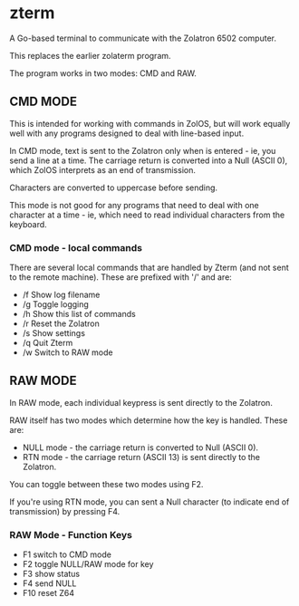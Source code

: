 # zterm

A Go-based terminal to communicate with the Zolatron 6502 computer.

This replaces the earlier zolaterm program.

The program works in two modes: CMD and RAW.

## CMD MODE

This is intended for working with commands in ZolOS, but will work equally well with any programs designed to deal with line-based input.

In CMD mode, text is sent to the Zolatron only when <return> is entered - ie, you send a line at a time. The carriage return is converted into a Null (ASCII 0), which ZolOS interprets as an end of transmission.

Characters are converted to uppercase before sending.

This mode is not good for any programs that need to deal with one character at a time - ie, which need to read individual characters from the keyboard.

### CMD mode - local commands

There are several local commands that are handled by Zterm (and not sent to the remote machine). These are prefixed with '/' and are:

- /f Show log filename
- /g Toggle logging
- /h Show this list of commands
- /r Reset the Zolatron
- /s Show settings
- /q Quit Zterm
- /w Switch to RAW mode

## RAW MODE

In RAW mode, each individual keypress is sent directly to the Zolatron.

RAW itself has two modes which determine how the <return> key is handled. These are:

- NULL mode - the carriage return is converted to Null (ASCII 0).
- RTN mode - the carriage return (ASCII 13) is sent directly to the Zolatron.

You can toggle between these two modes using F2.

If you're using RTN mode, you can sent a Null character (to indicate end of transmission) by pressing F4.

### RAW Mode - Function Keys

- F1 switch to CMD mode
- F2 toggle NULL/RAW mode for <return> key
- F3 show status
- F4 send NULL
- F10 reset Z64
